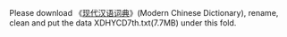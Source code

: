 Please download 《[现代汉语词典](https://github.com/CNMan/XDHYCD7th)》(Modern Chinese Dictionary), rename, clean and put the data XDHYCD7th.txt(7.7MB) under this fold.
